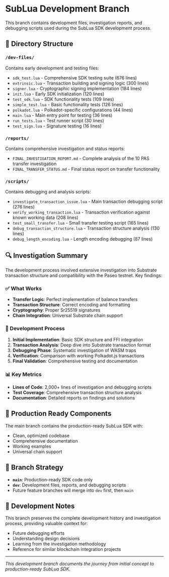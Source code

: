 # SubLua Development Branch

This branch contains development files, investigation reports, and debugging scripts used during the SubLua SDK development process.

## 📁 Directory Structure

### `/dev-files/`
Contains early development and testing files:
- `sdk_test.lua` - Comprehensive SDK testing suite (676 lines)
- `extrinsic.lua` - Transaction building and signing logic (300 lines)
- `signer.lua` - Cryptographic signing implementation (184 lines)
- `init.lua` - Early SDK initialization (120 lines)
- `test_sdk.lua` - SDK functionality tests (109 lines)
- `simple_test.lua` - Basic functionality tests (126 lines)
- `polkadot.lua` - Polkadot-specific configurations (44 lines)
- `main.lua` - Main entry point for testing (36 lines)
- `run_tests.lua` - Test runner script (30 lines)
- `test_sign.lua` - Signature testing (16 lines)

### `/reports/`
Contains comprehensive investigation and status reports:
- `FINAL_INVESTIGATION_REPORT.md` - Complete analysis of the 10 PAS transfer investigation
- `FINAL_TRANSFER_STATUS.md` - Final status report on transfer functionality

### `/scripts/`
Contains debugging and analysis scripts:
- `investigate_transaction_issue.lua` - Main transaction debugging script (276 lines)
- `verify_working_transaction.lua` - Transaction verification against known working data (208 lines)
- `test_small_transfer.lua` - Small transfer testing script (165 lines)
- `debug_transaction_structure.lua` - Transaction structure analysis (130 lines)
- `debug_length_encoding.lua` - Length encoding debugging (87 lines)

## 🔍 Investigation Summary

The development process involved extensive investigation into Substrate transaction structure and compatibility with the Paseo testnet. Key findings:

### ✅ What Works
- **Transfer Logic**: Perfect implementation of balance transfers
- **Transaction Structure**: Correct encoding and formatting
- **Cryptography**: Proper Sr25519 signatures
- **Chain Integration**: Universal Substrate chain support

### 🔧 Development Process
1. **Initial Implementation**: Basic SDK structure and FFI integration
2. **Transaction Analysis**: Deep dive into Substrate transaction format
3. **Debugging Phase**: Systematic investigation of WASM traps
4. **Verification**: Comparison with working Polkadot.js transactions
5. **Final Validation**: Comprehensive testing and documentation

### 📊 Key Metrics
- **Lines of Code**: 2,000+ lines of investigation and debugging scripts
- **Test Coverage**: Comprehensive transaction structure analysis
- **Documentation**: Detailed reports on findings and solutions

## 🚀 Production Ready Components

The main branch contains the production-ready SubLua SDK with:
- Clean, optimized codebase
- Comprehensive documentation
- Working examples
- Universal chain support

## 🔄 Branch Strategy

- **`main`**: Production-ready SDK code only
- **`dev`**: Development files, reports, and debugging scripts
- Future feature branches will merge into `dev` first, then `main`

## 📝 Development Notes

This branch preserves the complete development history and investigation process, providing valuable context for:
- Future debugging efforts
- Understanding design decisions
- Learning from the investigation methodology
- Reference for similar blockchain integration projects

---

*This development branch documents the journey from initial concept to production-ready SubLua SDK.* 